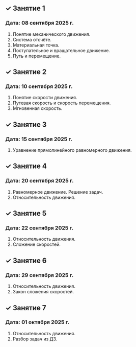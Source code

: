 ## ✓ Занятие 1
### Дата: 08 сентября 2025 г.
1. Понятие механического движения.
1. Система отсчёте.
1. Материальная точка.
1. Поступательное и вращательное движение.
1. Путь и перемещение.

## ✓ Занятие 2
### Дата: 10 сентября 2025 г.
1. Понятие скорости движения.
1. Путевая скорость и скорость перемещения.
1. Мгновенная скорость.

## ✓ Занятие 3
### Дата: 15 сентября 2025 г.
1. Уравнение прямолинейного равномерного движения.

## ✓ Занятие 4
### Дата: 20 сентября 2025 г.
1. Равномерное движение. Решение задач.
1. Относительность движения.

## ✓ Занятие 5
### Дата: 22 сентября 2025 г.
1. Относительность движения.
1. Сложение скоростей.

## ✓ Занятие 6
### Дата: 29 сентября 2025 г.
1. Относительность движения.
1. Закон сложения скоростей.

## ✓ Занятие 7
### Дата: 01 октября 2025 г.
1. Относительность движения.
1. Разбор задач из ДЗ.

